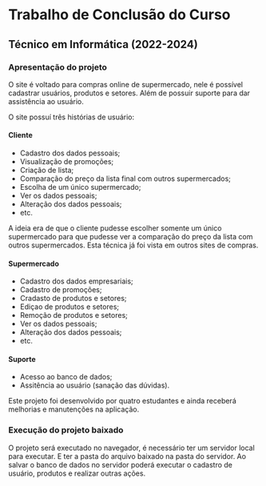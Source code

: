 # Trabalho de Conclusão do Curso

## Técnico em Informática (2022-2024)

### Apresentação do projeto

O site é voltado para compras online de supermercado, nele é possível cadastrar usuários, produtos e setores. Além de possuir suporte para dar assistência ao usuário.

O site possuí três histórias de usuário:

#### Cliente

* Cadastro dos dados pessoais;
* Visualização de promoções;
* Criação de lista;
* Comparação do preço da lista final com outros supermercados;
* Escolha de um único supermercado;
* Ver os dados pessoais;
* Alteração dos dados pessoais;
* etc.

A ideia era de que o cliente pudesse escolher somente um único supermercado para que pudesse ver a comparação do preço da lista com outros supermercados.
Esta técnica já foi vista em outros sites de compras.

#### Supermercado 

* Cadastro dos dados empresariais;
* Cadastro de promoções;
* Cradasto de produtos e setores;
* Ediçao de produtos e setores;
* Remoção de produtos e setores;
* Ver os dados pessoais;
* Alteração dos dados pessoais;
* etc.

#### Suporte

* Acesso ao banco de dados;
* Assitência ao usuário (sanação das dúvidas).

Este projeto foi desenvolvido por quatro estudantes e ainda receberá melhorias e manutenções na aplicação.

### Execução do projeto baixado

O projeto será executado no navegador, é necessário ter um servidor local para executar.
E ter a pasta do arquivo baixado na pasta do servidor. 
Ao salvar o banco de dados no servidor poderá executar o cadastro de usuário, produtos e realizar outras ações.
